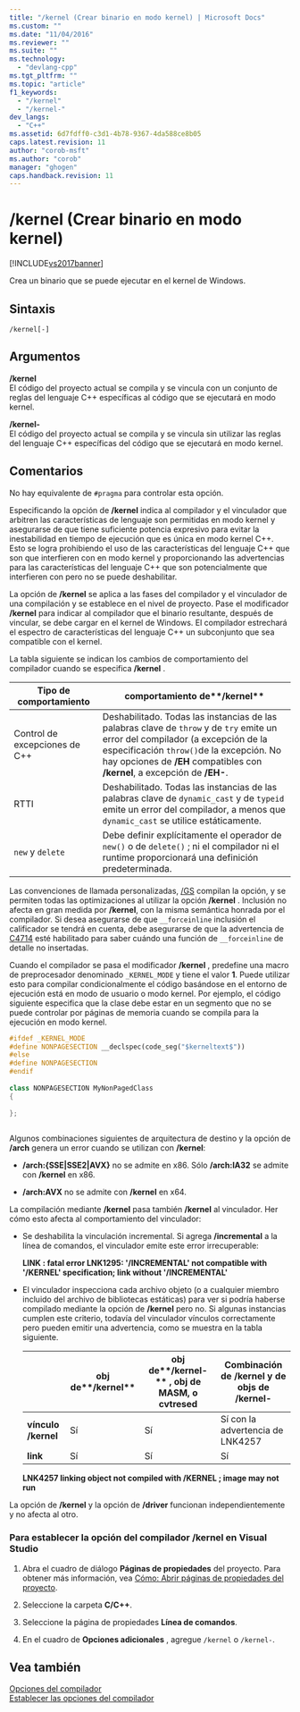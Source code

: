 ```yaml
---
title: "/kernel (Crear binario en modo kernel) | Microsoft Docs"
ms.custom: ""
ms.date: "11/04/2016"
ms.reviewer: ""
ms.suite: ""
ms.technology: 
  - "devlang-cpp"
ms.tgt_pltfrm: ""
ms.topic: "article"
f1_keywords: 
  - "/kernel"
  - "/kernel-"
dev_langs: 
  - "C++"
ms.assetid: 6d7fdff0-c3d1-4b78-9367-4da588ce8b05
caps.latest.revision: 11
author: "corob-msft"
ms.author: "corob"
manager: "ghogen"
caps.handback.revision: 11
---
```

# /kernel (Crear binario en modo kernel)
[!INCLUDE[vs2017banner](../../assembler/inline/includes/vs2017banner.md)]

Crea un binario que se puede ejecutar en el kernel de Windows.  
  
## Sintaxis  
  
```  
/kernel[-]  
```  
  
## Argumentos  
 **\/kernel**  
 El código del proyecto actual se compila y se vincula con un conjunto de reglas del lenguaje C\+\+ específicas al código que se ejecutará en modo kernel.  
  
 **\/kernel\-**  
 El código del proyecto actual se compila y se vincula sin utilizar las reglas del lenguaje C\+\+ específicas del código que se ejecutará en modo kernel.  
  
## Comentarios  
 No hay equivalente de `#pragma` para controlar esta opción.  
  
 Especificando la opción de **\/kernel** indica al compilador y el vinculador que arbitren las características de lenguaje son permitidas en modo kernel y asegurarse de que tiene suficiente potencia expresivo para evitar la inestabilidad en tiempo de ejecución que es única en modo kernel C\+\+.  Esto se logra prohibiendo el uso de las características del lenguaje C\+\+ que son que interfieren con en modo kernel y proporcionando las advertencias para las características del lenguaje C\+\+ que son potencialmente que interfieren con pero no se puede deshabilitar.  
  
 La opción de **\/kernel** se aplica a las fases del compilador y el vinculador de una compilación y se establece en el nivel de proyecto.  Pase el modificador **\/kernel** para indicar al compilador que el binario resultante, después de vincular, se debe cargar en el kernel de Windows.  El compilador estrechará el espectro de características del lenguaje C\+\+ un subconjunto que sea compatible con el kernel.  
  
 La tabla siguiente se indican los cambios de comportamiento del compilador cuando se especifica **\/kernel** .  
  
|Tipo de comportamiento|comportamiento de**\/kernel**|  
|----------------------------|-----------------------------------|  
|Control de excepciones de C\+\+|Deshabilitado.  Todas las instancias de las palabras clave de `throw` y de `try` emite un error del compilador \(a excepción de la especificación `throw()`de la excepción.  No hay opciones de **\/EH** compatibles con **\/kernel**, a excepción de **\/EH\-**.|  
|RTTI|Deshabilitado.  Todas las instancias de las palabras clave de `dynamic_cast` y de `typeid` emite un error del compilador, a menos que `dynamic_cast` se utilice estáticamente.|  
|`new` y `delete`|Debe definir explícitamente el operador de `new()` o de `delete()` ; ni el compilador ni el runtime proporcionará una definición predeterminada.|  
  
 Las convenciones de llamada personalizadas, [\/GS](../../build/reference/gs-buffer-security-check.md) compilan la opción, y se permiten todas las optimizaciones al utilizar la opción **\/kernel** .  Inclusión no afecta en gran medida por **\/kernel**, con la misma semántica honrada por el compilador.  Si desea asegurarse de que `__forceinline` inclusión el calificador se tendrá en cuenta, debe asegurarse de que la advertencia de [C4714](../../error-messages/compiler-warnings/compiler-warning-level-4-c4714.md) esté habilitado para saber cuándo una función de `__forceinline` de detalle no insertadas.  
  
 Cuando el compilador se pasa el modificador **\/kernel** , predefine una macro de preprocesador denominado `_KERNEL_MODE` y tiene el valor **1**.  Puede utilizar esto para compilar condicionalmente el código basándose en el entorno de ejecución está en modo de usuario o modo kernel.  Por ejemplo, el código siguiente especifica que la clase debe estar en un segmento que no se puede controlar por páginas de memoria cuando se compila para la ejecución en modo kernel.  
  
```cpp  
#ifdef _KERNEL_MODE  
#define NONPAGESECTION __declspec(code_seg("$kerneltext$"))  
#else  
#define NONPAGESECTION  
#endif  
  
class NONPAGESECTION MyNonPagedClass  
{  
  
};  
  
```  
  
 Algunos combinaciones siguientes de arquitectura de destino y la opción de **\/arch** genera un error cuando se utilizan con **\/kernel**:  
  
-   **\/arch:{SSE&#124;SSE2&#124;AVX}** no se admite en x86.  Sólo **\/arch:IA32** se admite con **\/kernel** en x86.  
  
-   **\/arch:AVX** no se admite con **\/kernel** en x64.  
  
 La compilación mediante **\/kernel** pasa también **\/kernel** al vinculador.  Her cómo esto afecta al comportamiento del vinculador:  
  
-   Se deshabilita la vinculación incremental.  Si agrega **\/incremental** a la línea de comandos, el vinculador emite este error irrecuperable:  
  
     **LINK : fatal error LNK1295: '\/INCREMENTAL' not compatible with '\/KERNEL' specification; link without '\/INCREMENTAL'**  
  
-   El vinculador inspecciona cada archivo objeto \(o a cualquier miembro incluido del archivo de bibliotecas estáticas\) para ver si podría haberse compilado mediante la opción de **\/kernel** pero no.  Si algunas instancias cumplen este criterio, todavía del vinculador vínculos correctamente pero pueden emitir una advertencia, como se muestra en la tabla siguiente.  
  
    ||obj de**\/kernel**|obj de**\/kernel\-** , obj de MASM, o cvtresed|Combinación de **\/kernel** y de objs de **\/kernel\-**|  
    |-|------------------------|----------------------------------------------------|-------------------------------------------------------------|  
    |**vínculo \/kernel**|Sí|Sí|Sí con la advertencia de LNK4257|  
    |**link**|Sí|Sí|Sí|  
  
     **LNK4257 linking object not compiled with \/KERNEL ; image may not run**  
  
 La opción de **\/kernel** y la opción de **\/driver** funcionan independientemente y no afecta al otro.  
  
### Para establecer la opción del compilador \/kernel en Visual Studio  
  
1.  Abra el cuadro de diálogo **Páginas de propiedades** del proyecto.  Para obtener más información, vea [Cómo: Abrir páginas de propiedades del proyecto](../../misc/how-to-open-project-property-pages.md).  
  
2.  Seleccione la carpeta **C\/C\+\+**.  
  
3.  Seleccione la página de propiedades **Línea de comandos**.  
  
4.  En el cuadro de **Opciones adicionales** , agregue `/kernel` o `/kernel-`.  
  
## Vea también  
 [Opciones del compilador](../../build/reference/compiler-options.md)   
 [Establecer las opciones del compilador](../../build/reference/setting-compiler-options.md)